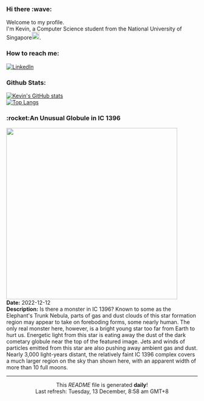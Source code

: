 <h3>Hi there :wave:</h3>

Welcome to my profile.   
I'm Kevin, a Computer Science student from the National University of Singapore<img src="https://img.icons8.com/color/96/000000/singapore-circular.png" width="20px"/>.</p>

<h3>How to reach me: </h3>
<a href="https://www.linkedin.com/in/kevin-foong/"><img alt="LinkedIn" src="https://img.shields.io/badge/linkedin-%230077B5.svg?&style=for-the-badge&logo=linkedin&logoColor=white" /></a> 

<h3>Github Stats: </h3> 

[![Kevin's GitHub stats](https://github-readme-stats.vercel.app/api?username=kevin9foong&theme=tokyonight)](https://github.com/anuraghazra/github-readme-stats) <br/>
[![Top Langs](https://github-readme-stats.vercel.app/api/top-langs/?username=kevin9foong&layout=compact&theme=tokyonight)](https://github.com/anuraghazra/github-readme-stats)

<h3>:rocket:An Unusual Globule in IC 1396</h3> 
<img width="450" src="https:&#x2F;&#x2F;apod.nasa.gov&#x2F;apod&#x2F;image&#x2F;2212&#x2F;IC1396_Miller_2370.jpg" /><br/>
<b>Date:</b> 2022-12-12<br/>
<b>Description:</b> Is there a monster in IC 1396?  Known to some as the Elephant&#39;s Trunk Nebula, parts of gas and dust clouds of this star formation region may appear to take on foreboding forms, some nearly human.  The only real monster here, however, is a bright young star too far from Earth to hurt us.  Energetic light from this star is eating away the dust of the dark cometary globule near the top of the featured image.  Jets and winds of particles emitted from this star are also pushing away ambient gas and dust.  Nearly 3,000 light-years distant, the relatively faint IC 1396 complex covers a much larger region on the sky than shown here, with an apparent width of more than 10 full moons.<br/>

------------
<p align="center">This <i>README</i> file is generated <b>daily</b>!</br>
Last refresh: Tuesday, 13 December, 8:58 am GMT+8<br />